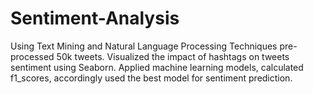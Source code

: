 # Sentiment-Analysis
Using Text Mining and Natural Language Processing Techniques pre- processed 50k tweets. Visualized the impact of hashtags on tweets sentiment using Seaborn. Applied machine learning models, calculated f1_scores, accordingly used the best model for sentiment prediction.
